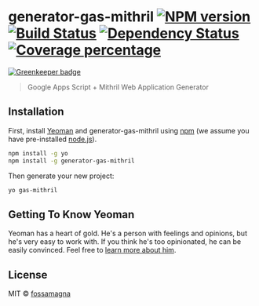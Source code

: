 # generator-gas-mithril [![NPM version][npm-image]][npm-url] [![Build Status][travis-image]][travis-url] [![Dependency Status][daviddm-image]][daviddm-url] [![Coverage percentage][coveralls-image]][coveralls-url]

[![Greenkeeper badge](https://badges.greenkeeper.io/fossamagna/generator-gas-mithril.svg)](https://greenkeeper.io/)
> Google Apps Script + Mithril Web Application Generator

## Installation

First, install [Yeoman](http://yeoman.io) and generator-gas-mithril using [npm](https://www.npmjs.com/) (we assume you have pre-installed [node.js](https://nodejs.org/)).

```bash
npm install -g yo
npm install -g generator-gas-mithril
```

Then generate your new project:

```bash
yo gas-mithril
```

## Getting To Know Yeoman

Yeoman has a heart of gold. He&#39;s a person with feelings and opinions, but he&#39;s very easy to work with. If you think he&#39;s too opinionated, he can be easily convinced. Feel free to [learn more about him](http://yeoman.io/).

## License

MIT © [fossamagna]()


[npm-image]: https://badge.fury.io/js/generator-gas-mithril.svg
[npm-url]: https://npmjs.org/package/generator-gas-mithril
[travis-image]: https://travis-ci.org/fossamagna/generator-gas-mithril.svg?branch=master
[travis-url]: https://travis-ci.org/fossamagna/generator-gas-mithril
[daviddm-image]: https://david-dm.org/fossamagna/generator-gas-mithril.svg?theme=shields.io
[daviddm-url]: https://david-dm.org/fossamagna/generator-gas-mithril
[coveralls-image]: https://coveralls.io/repos/fossamagna/generator-gas-mithril/badge.svg
[coveralls-url]: https://coveralls.io/r/fossamagna/generator-gas-mithril
